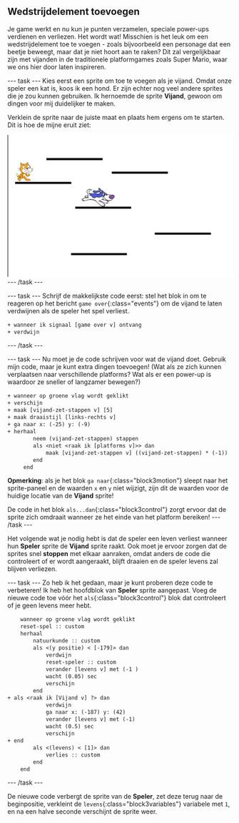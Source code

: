 ## Wedstrijdelement toevoegen

Je game werkt en nu kun je punten verzamelen, speciale power-ups verdienen en verliezen. Het wordt wat! Misschien is het leuk om een wedstrijdelement toe te voegen - zoals bijvoorbeeld een personage dat een beetje beweegt, maar dat je niet hoort aan te raken? Dit zal vergelijkbaar zijn met vijanden in de traditionele platformgames zoals Super Mario, waar we ons hier door laten inspireren.

\--- task \--- Kies eerst een sprite om toe te voegen als je vijand. Omdat onze speler een kat is, koos ik een hond. Er zijn echter nog veel andere sprites die je zou kunnen gebruiken. Ik hernoemde de sprite **Vijand**, gewoon om dingen voor mij duidelijker te maken.

Verklein de sprite naar de juiste maat en plaats hem ergens om te starten. Dit is hoe de mijne eruit ziet:

![The dog enemy sprite](images/enemySprite.png) \--- /task \---

\--- task \--- Schrijf de makkelijkste code eerst: stel het blok in om te reageren op het bericht `game over`{:class="events"} om de vijand te laten verdwijnen als de speler het spel verliest.

```blocks3
+ wanneer ik signaal [game over v] ontvang
+ verdwijn
```

\--- /task \---

\--- task \--- Nu moet je de code schrijven voor wat de vijand doet. Gebruik mijn code, maar je kunt extra dingen toevoegen! (Wat als ze zich kunnen verplaatsen naar verschillende platforms? Wat als er een power-up is waardoor ze sneller of langzamer bewegen?)

```blocks3
+ wanneer op groene vlag wordt geklikt
+ verschijn
+ maak [vijand-zet-stappen v] [5]
+ maak draaistijl [links-rechts v]
+ ga naar x: (-25) y: (-9)
+ herhaal
        neem (vijand-zet-stappen) stappen
        als <niet <raak ik [platforms v]>> dan
            maak [vijand-zet-stappen v] ((vijand-zet-stappen) * (-1))
        end
     end
```

**Opmerking**: als je het blok `ga naar`{:class="block3motion"} sleept naar het sprite-paneel en de waarden `x` en `y` niet wijzigt, zijn dit de waarden voor de huidige locatie van de **Vijand** sprite!

De code in het blok `als...dan`{:class="block3control"} zorgt ervoor dat de sprite zich omdraait wanneer ze het einde van het platform bereiken! \--- /task \---

Het volgende wat je nodig hebt is dat de speler een leven verliest wanneer hun **Speler** sprite de **Vijand** sprite raakt. Ook moet je ervoor zorgen dat de sprites snel **stoppen** met elkaar aanraken, omdat anders de code die controleert of er wordt aangeraakt, blijft draaien en de speler levens zal blijven verliezen.

\--- task \--- Zo heb ik het gedaan, maar je kunt proberen deze code te verbeteren! Ik heb het hoofdblok van **Speler** sprite aangepast. Voeg de nieuwe code toe vóór het `als`{:class="block3control"} blok dat controleert of je geen levens meer hebt.

```blocks3
    wanneer op groene vlag wordt geklikt
    reset-spel :: custom
    herhaal
        natuurkunde :: custom
        als <(y positie) < [-179]> dan
            verdwijn
            reset-speler :: custom
            verander [levens v] met (-1 )
            wacht (0.05) sec
            verschijn
        end
+ als <raak ik [Vijand v] ?> dan
            verdwijn
            ga naar x: (-187) y: (42)
            verander [levens v] met (-1)
            wacht (0.5) sec
            verschijn
+ end
        als <(levens) < [1]> dan
            verlies :: custom
        end
    end
```

\--- /task \---

De nieuwe code verbergt de sprite van de **Speler**, zet deze terug naar de beginpositie, verkleint de `levens`{:class="block3variables"} variabele met `1`, en na een halve seconde verschijnt de sprite weer.